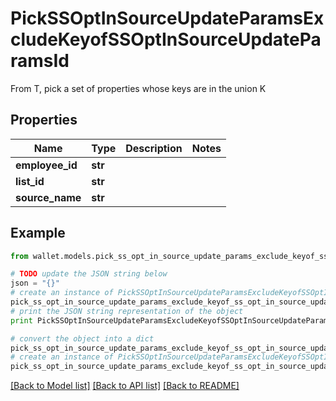 # PickSSOptInSourceUpdateParamsExcludeKeyofSSOptInSourceUpdateParamsId

From T, pick a set of properties whose keys are in the union K

## Properties

Name | Type | Description | Notes
------------ | ------------- | ------------- | -------------
**employee_id** | **str** |  | 
**list_id** | **str** |  | 
**source_name** | **str** |  | 

## Example

```python
from wallet.models.pick_ss_opt_in_source_update_params_exclude_keyof_ss_opt_in_source_update_params_id import PickSSOptInSourceUpdateParamsExcludeKeyofSSOptInSourceUpdateParamsId

# TODO update the JSON string below
json = "{}"
# create an instance of PickSSOptInSourceUpdateParamsExcludeKeyofSSOptInSourceUpdateParamsId from a JSON string
pick_ss_opt_in_source_update_params_exclude_keyof_ss_opt_in_source_update_params_id_instance = PickSSOptInSourceUpdateParamsExcludeKeyofSSOptInSourceUpdateParamsId.from_json(json)
# print the JSON string representation of the object
print PickSSOptInSourceUpdateParamsExcludeKeyofSSOptInSourceUpdateParamsId.to_json()

# convert the object into a dict
pick_ss_opt_in_source_update_params_exclude_keyof_ss_opt_in_source_update_params_id_dict = pick_ss_opt_in_source_update_params_exclude_keyof_ss_opt_in_source_update_params_id_instance.to_dict()
# create an instance of PickSSOptInSourceUpdateParamsExcludeKeyofSSOptInSourceUpdateParamsId from a dict
pick_ss_opt_in_source_update_params_exclude_keyof_ss_opt_in_source_update_params_id_form_dict = pick_ss_opt_in_source_update_params_exclude_keyof_ss_opt_in_source_update_params_id.from_dict(pick_ss_opt_in_source_update_params_exclude_keyof_ss_opt_in_source_update_params_id_dict)
```
[[Back to Model list]](../README.md#documentation-for-models) [[Back to API list]](../README.md#documentation-for-api-endpoints) [[Back to README]](../README.md)


